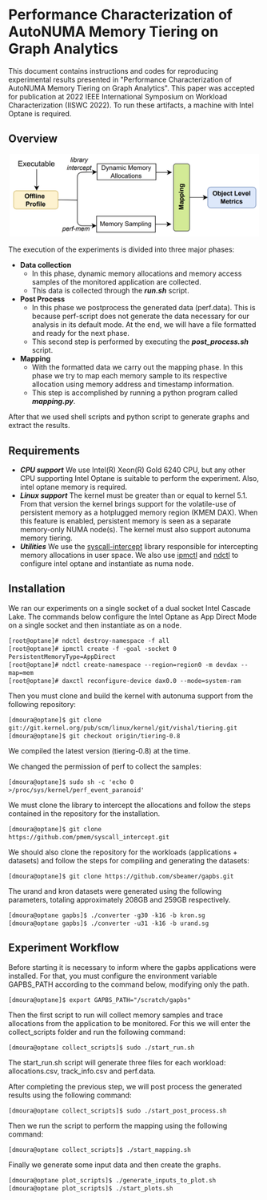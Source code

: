 # Performance Characterization of AutoNUMA Memory Tiering on Graph Analytics #

This document contains instructions and codes for reproducing experimental results presented in "Performance Characterization of AutoNUMA Memory Tiering on Graph Analytics". This paper was accepted for publication at 2022 IEEE International Symposium on Workload Characterization (IISWC 2022). To run these artifacts, a machine with Intel Optane is required.


## Overview

<p align="center">
<a href="design.pdf" class="image fit"><img src="design.png" width="500" alt=""></a>
</p>

The execution of the experiments is divided into three major phases:

* **Data collection**
  * In this phase, dynamic memory allocations and memory access samples of the monitored application are collected.
  * This data is collected through the ***run.sh*** script.
* **Post Process**
  * In this phase we postprocess the generated data (perf.data). This is because perf-script does not generate the data necessary for our analysis in its default mode. At the end, we will have a file formatted and ready for the next phase.
  * This second step is performed by executing the ***post_process.sh*** script.
* **Mapping**
  * With the formatted data we carry out the mapping phase. In this phase we try to map each memory sample to its respective allocation using memory address and timestamp information.
  * This step is accomplished by running a python program called ***mapping.py***.
 
After that we used shell scripts and python script to generate graphs and extract the results.

## Requirements

* ***CPU support*** We use Intel(R) Xeon(R) Gold 6240 CPU, but any other CPU supporting Intel Optane is suitable to perform the experiment. Also, intel optane memory is required.
* ***Linux support*** The kernel must be greater than or equal to kernel 5.1. From that version the kernel brings support for the volatile-use of persistent memory as a hotplugged memory region (KMEM DAX). When this feature is enabled, persistent memory is seen as a separate memory-only NUMA node(s). The kernel must also support autonuma memory tiering.
* ***Utilities*** We use the [syscall-intercept](https://github.com/pmem/syscall_intercept) library responsible for intercepting memory allocations in user space. We also use [ipmctl](https://github.com/intel/ipmctl/releases) and [ndctl](https://github.com/pmem/ndctl) to configure intel optane and instantiate as numa node.

## Installation

We ran our experiments on a single socket of a dual socket Intel Cascade Lake. The commands below configure the Intel Optane as App Direct Mode on a single socket and then instantiate as on a node.
```console
[root@optane]# ndctl destroy-namespace -f all
[root@optane]# ipmctl create -f -goal -socket 0 PersistentMemoryType=AppDirect
[root@optane]# ndctl create-namespace --region=region0 -m devdax --map=mem
[root@optane]# daxctl reconfigure-device dax0.0 --mode=system-ram
```


Then you must clone and build the kernel with autonuma support from the following repository:
```console
[dmoura@optane]$ git clone git://git.kernel.org/pub/scm/linux/kernel/git/vishal/tiering.git
[dmoura@optane]$ git checkout origin/tiering-0.8
```
We compiled the latest version (tiering-0.8) at the time.

We changed the permission of perf to collect the samples:

```console
[dmoura@optane]$ sudo sh -c 'echo 0 >/proc/sys/kernel/perf_event_paranoid'
```

We must clone the library to intercept the allocations and follow the steps contained in the repository for the installation.
```console
[dmoura@optane]$ git clone https://github.com/pmem/syscall_intercept.git
```

We should also clone the repository for the workloads (applications + datasets) and follow the steps for compiling and generating the datasets:
```console
[dmoura@optane]$ git clone https://github.com/sbeamer/gapbs.git
```

The urand and kron datasets were generated using the following parameters, totaling approximately 208GB and 259GB respectively.
```console
[dmoura@optane gapbs]$ ./converter -g30 -k16 -b kron.sg
[dmoura@optane gapbs]$ ./converter -u31 -k16 -b urand.sg
```

## Experiment Workflow

Before starting it is necessary to inform where the gapbs applications were installed. For that, you must configure the environment variable GAPBS_PATH according to the command below, modifying only the path.

```console
[dmoura@optane]$ export GAPBS_PATH="/scratch/gapbs"
```

Then the first script to run will collect memory samples and trace allocations from the application to be monitored. For this we will enter the collect_scripts folder and run the following command:

```console
[dmoura@optane collect_scripts]$ sudo ./start_run.sh
```

The start_run.sh script will generate three files for each workload: allocations.csv, track_info.csv and perf.data.

After completing the previous step, we will post process the generated results using the following command:
```console
[dmoura@optane collect_scripts]$ sudo ./start_post_process.sh
```

Then we run the script to perform the mapping using the following command:
```console
[dmoura@optane collect_scripts]$ ./start_mapping.sh
```

Finally we generate some input data and then create the graphs.
```console
[dmoura@optane plot_scripts]$ ./generate_inputs_to_plot.sh
[dmoura@optane plot_scripts]$ ./start_plots.sh
```

